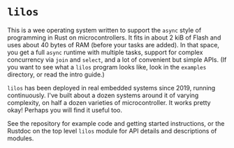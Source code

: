 # `lilos`

This is a wee operating system written to support the `async` style of
programming in Rust on microcontrollers. It fits in about 2 kiB of Flash and
uses about 40 bytes of RAM (before your tasks are added). In that space, you get
a full `async` runtime with multiple tasks, support for complex concurrency via
`join` and `select`, and a lot of convenient but simple APIs. (If you want to
see what a `lilos` program looks like, look in the `examples` directory, or read
the intro guide.)

`lilos` has been deployed in real embedded systems since 2019, running
continuously. I've built about a dozen systems around it of varying complexity,
on half a dozen varieties of microcontroller. It works pretty okay! Perhaps you
will find it useful too.

See the repository for example code and getting started instructions, or the
Rustdoc on the top level `lilos` module for API details and descriptions of
modules.
